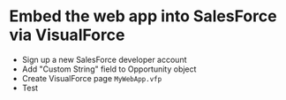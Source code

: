 # Embed the web app into SalesForce via VisualForce

- Sign up a new SalesForce developer account
- Add "Custom String" field to Opportunity object
- Create VisualForce page `MyWebApp.vfp`
- Test
